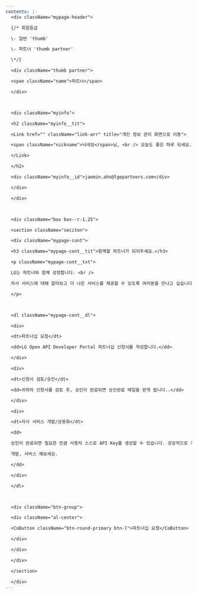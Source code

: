 ```yaml
---
contents: |-
  <div className="mypage-header">

  {/* 회원등급 

  \- 일반 'thumb'

  \- 파트너 'thumb partner' 

  \*/}

  <div className="thumb partner">

  <span className="name">파트너</span>

  </div>



  <div className="myinfo">

  <h2 className="myinfo__tit">

  <Link href="" className="link-arr" title="개인 정보 관리 화면으로 이동">

  <span className="nickname">닉네임</span>님, <br /> 오늘도 좋은 하루 되세요.

  </Link>

  </h2>

  <div className="myinfo__id">jaemin.ahn@lgepartners.com</div>

  </div>

  </div>



  <div className="box box--r-1.25">

  <section className="seciton">

  <div className="mypage-cont">

  <h3 className="mypage-cont__tit">함께할 파트너가 되어주세요.</h3>

  <p className="mypage-cont__txt">

  LG는 파트너와 함께 성장합니다. <br />

  자사 서비스에 대해 알아보고 더 나은 서비스를 제공할 수 있도록 여러분을 만나고 싶습니다.

  </p>



  <dl className="mypage-cont__dl">

  <div>

  <dt>파트너십 요청</dt>

  <dd>LG Open API Developer Portal 파트너십 신청서를 작성합니다.</dd>

  </div>

  <div>

  <dt>신청서 검토/승인</dt>

  <dd>귀하의 신청서를 검토 후, 승인이 완료되면 승인완료 메일을 받게 됩니다..</dd>

  </div>

  <div>

  <dt>자사 서비스 개발/상용화</dt>

  <dd>

  승인이 완료되면 필요한 만큼 사용자 스스로 API Key를 생성할 수 있습니다. 성공적으로 자사 서비스를

  개발, 서비스 해보세요.

  </dd>

  </div>

  </dl>



  <div className="btn-group">

  <div className="al-center">

  <CoButton className="btn-round-primary btn-l">파트너십 요청</CoButton>

  </div>

  </div>

  </div>

  </section>

  </div>
---
```

